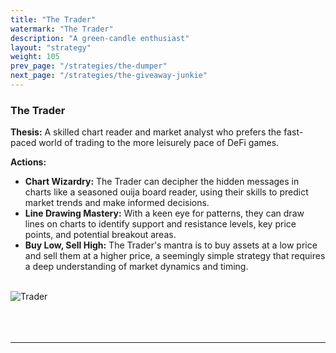 ```yaml
---
title: "The Trader"
watermark: "The Trader"
description: "A green-candle enthusiast"
layout: "strategy"
weight: 105
prev_page: "/strategies/the-dumper"
next_page: "/strategies/the-giveaway-junkie"
---
```


### The Trader

**Thesis:** A skilled chart reader and market analyst who prefers the fast-paced world of trading to the more leisurely pace of DeFi games.

**Actions:**

- **Chart Wizardry:** The Trader can decipher the hidden messages in charts like a seasoned ouija board reader, using their skills to predict market trends and make informed decisions.
- **Line Drawing Mastery:** With a keen eye for patterns, they can draw lines on charts to identify support and resistance levels, key price points, and potential breakout areas.
- **Buy Low, Sell High:** The Trader's mantra is to buy assets at a low price and sell them at a higher price, a seemingly simple strategy that requires a deep understanding of market dynamics and timing.

<br/>
<div class="image-center">
    <img
      src="/img/nftreasure/trader.png"
      alt="Trader"
      class="responsive-image"
      style="--image-width: 25%; --image-height: 25%;"
    >
</div>
<br/>
<br/>
<br/>

---
